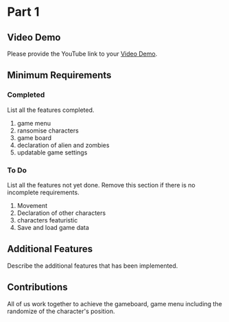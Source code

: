 # Part 1

## Video Demo

Please provide the YouTube link to your [Video Demo](https://youtu.be/huBPQknMj10).

## Minimum Requirements

### Completed

List all the features completed.

1. game menu
2. ransomise characters
3. game board
4. declaration of alien and zombies
5. updatable game settings

### To Do

List all the features not yet done. Remove this section if there is no incomplete requirements.

1. Movement
2. Declaration of other characters 
3. characters featuristic
4. Save and load game data


## Additional Features

Describe the additional features that has been implemented.

## Contributions

All of us work together to achieve the gameboard, game menu including the randomize of the character's position.

